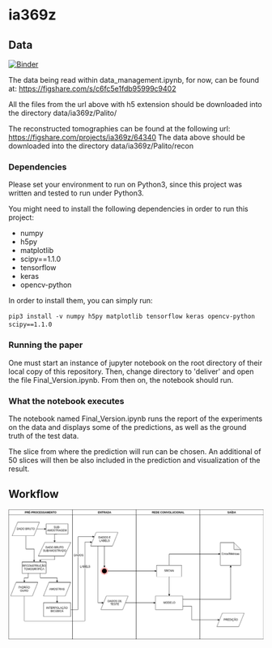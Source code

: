 # ia369z
## Data

[![Binder](https://mybinder.org/badge_logo.svg)](https://mybinder.org/v2/gh/ferseiti/reproducibility/master)

The data being read within data_management.ipynb, for now, can be found at:
https://figshare.com/s/c6fc5e1fdb95999c9402

All the files from the url above with h5 extension should be downloaded into
the directory data/ia369z/Palito/

The reconstructed tomographies can be found at the following url:
https://figshare.com/projects/ia369z/64340
The data above should be downloaded into the directory data/ia369z/Palito/recon

### Dependencies

Please set your environment to run on Python3, since this project was written
and tested to run under Python3.

You might need to install the following dependencies in order to run this
project:

- numpy
- h5py
- matplotlib
- scipy==1.1.0
- tensorflow
- keras
- opencv-python

In order to install them, you can simply run:
```
pip3 install -v numpy h5py matplotlib tensorflow keras opencv-python scipy==1.1.0
```

### Running the paper

One must start an instance of jupyter notebook on the root directory of their local copy of this repository.
Then, change directory to 'deliver' and open the file Final_Version.ipynb.
From then on, the notebook should run.

### What the notebook executes

The notebook named Final_Version.ipynb runs the report of the experiments on the data and displays some of the predictions, as well as the ground truth of the test data.

The slice from where the prediction will run can be chosen. An additional of 50 slices will then be also included in the prediction and visualization of the result.

## Workflow

<img src="figures/workflow.png" />
